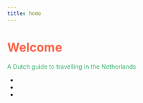 ```yaml
---
title: home
---
```


<h1 style="color:Tomato;">Welcome</h1>
<p></p>
<p style="color:MediumSeaGreen;">A Dutch guide to travelling in the Netherlands</p>
<ul>
<li></li>
<li></li>
<li></li>
</ul>
